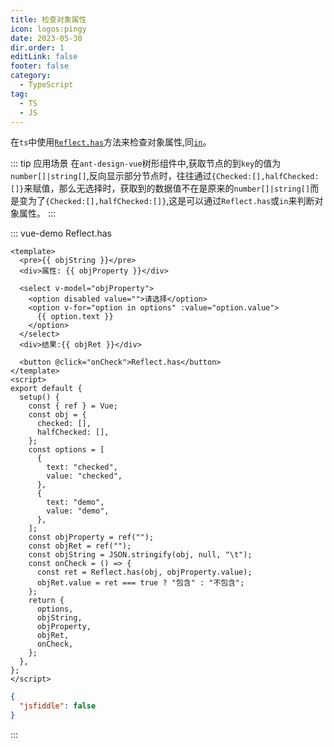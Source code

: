 ```yaml
---
title: 检查对象属性
icon: logos:pingy
date: 2023-05-30
dir.order: 1
editLink: false
footer: false
category:
  - TypeScript
tag:
  - TS
  - JS
---
```


在`ts`中使用[`Reflect.has`](https://developer.mozilla.org/zh-CN/docs/Web/JavaScript/Reference/Global_Objects/Reflect/has)方法来检查对象属性,同[`in`](https://developer.mozilla.org/zh-CN/docs/Web/JavaScript/Reference/Operators/in)。

::: tip 应用场景
在`ant-design-vue`树形组件中,获取节点的到`key`的值为`number[]|string[]`,反向显示部分节点时，往往通过`{Checked:[],halfChecked:[]}`来赋值，那么无选择时，获取到的数据值不在是原来的`number[]|string[]`而是变为了`{Checked:[],halfChecked:[]}`,这是可以通过`Reflect.has`或`in`来判断对象属性。
:::

::: vue-demo Reflect.has

```vue
<template>
  <pre>{{ objString }}</pre>
  <div>属性: {{ objProperty }}</div>

  <select v-model="objProperty">
    <option disabled value="">请选择</option>
    <option v-for="option in options" :value="option.value">
      {{ option.text }}
    </option>
  </select>
  <div>结果:{{ objRet }}</div>

  <button @click="onCheck">Reflect.has</button>
</template>
<script>
export default {
  setup() {
    const { ref } = Vue;
    const obj = {
      checked: [],
      halfChecked: [],
    };
    const options = [
      {
        text: "checked",
        value: "checked",
      },
      {
        text: "demo",
        value: "demo",
      },
    ];
    const objProperty = ref("");
    const objRet = ref("");
    const objString = JSON.stringify(obj, null, "\t");
    const onCheck = () => {
      const ret = Reflect.has(obj, objProperty.value);
      objRet.value = ret === true ? "包含" : "不包含";
    };
    return {
      options,
      objString,
      objProperty,
      objRet,
      onCheck,
    };
  },
};
</script>
```

```json
{
  "jsfiddle": false
}
```

:::
